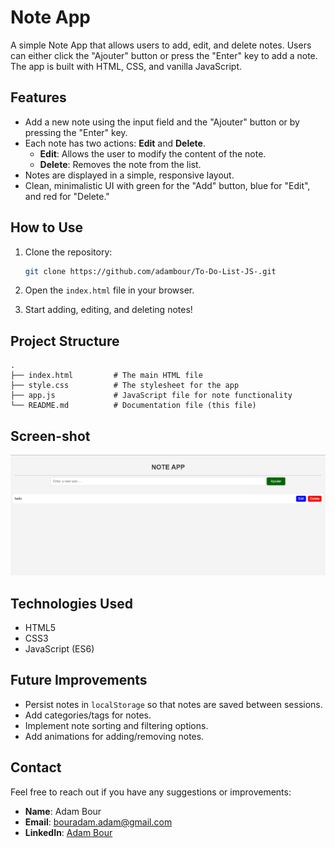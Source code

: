 

# Note App

A simple Note App that allows users to add, edit, and delete notes. Users can either click the "Ajouter" button or press the "Enter" key to add a note. The app is built with HTML, CSS, and vanilla JavaScript.

## Features

- Add a new note using the input field and the "Ajouter" button or by pressing the "Enter" key.
- Each note has two actions: **Edit** and **Delete**.
  - **Edit**: Allows the user to modify the content of the note.
  - **Delete**: Removes the note from the list.
- Notes are displayed in a simple, responsive layout.
- Clean, minimalistic UI with green for the "Add" button, blue for "Edit", and red for "Delete."

## How to Use

1. Clone the repository:
   ```bash
   git clone https://github.com/adambour/To-Do-List-JS-.git
   ```

2. Open the `index.html` file in your browser.

3. Start adding, editing, and deleting notes!

## Project Structure

```plaintext
.
├── index.html         # The main HTML file
├── style.css          # The stylesheet for the app
├── app.js             # JavaScript file for note functionality
└── README.md          # Documentation file (this file)
```
## Screen-shot

![Note App Screenshot](./screenshot/note-app.png)

## Technologies Used

- HTML5
- CSS3
- JavaScript (ES6)

## Future Improvements

- Persist notes in `localStorage` so that notes are saved between sessions.
- Add categories/tags for notes.
- Implement note sorting and filtering options.
- Add animations for adding/removing notes.

## Contact

Feel free to reach out if you have any suggestions or improvements:

- **Name**: Adam Bour
- **Email**: [bouradam.adam@gmail.com](mailto:bouradam.adam@gmail.com)
- **LinkedIn**: [Adam Bour](https://linkedin.com/in/adam-bour-9a5020277)
```
